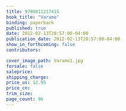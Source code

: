 ```yaml
---
title: 9780811217415
book_title: "Varamo"
binding: paperback
published: true
date: 2012-02-13T20:57:00-04:00
publication_date: 2012-02-13T20:57:00-04:00
show_in_forthcoming: false
contributors:

cover_image_path: Varamo1.jpg
forsale: false
saleprice:
shipping_charge:
price_us: 12.95
price_cn:
trim_size:
page_count: 96
---
```


